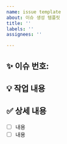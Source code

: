 ```yaml
---
name: issue template
about: 이슈 생성 템플릿
title: ''
labels: ''
assignees: ''

---
```


## :sparkles: 이슈 번호:


## :bulb: 작업 내용


## :white_check_mark: 상세 내용
- [ ] 내용
- [ ] 내용
